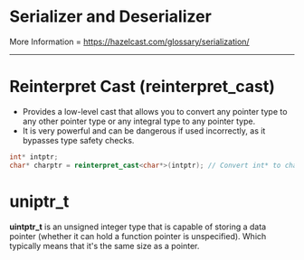 # Serializer and Deserializer

More Information = https://hazelcast.com/glossary/serialization/

--- 
# Reinterpret Cast (reinterpret_cast)

- Provides a low-level cast that allows you to convert any pointer type to any other pointer type or any integral type to any pointer type.
- It is very powerful and can be dangerous if used incorrectly, as it bypasses type safety checks.

```cpp
int* intptr;
char* charptr = reinterpret_cast<char*>(intptr); // Convert int* to char*

```
# uniptr_t 

**uintptr_t** is an unsigned integer type that is capable of storing a data pointer (whether it can hold a function pointer is unspecified). Which typically means that it's the same size as a pointer.

